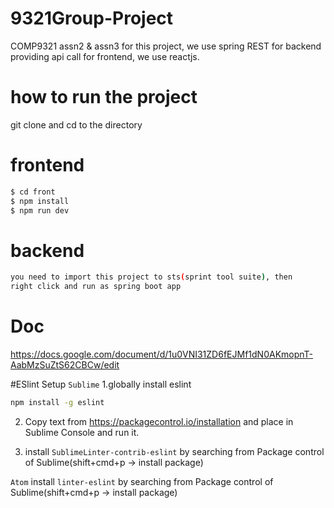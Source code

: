 # 9321Group-Project
COMP9321 assn2 &amp; assn3
for this project, we use spring REST for backend providing api call
for frontend, we use reactjs.
# how to run the project
git clone and cd to the directory
# frontend

```sh
$ cd front
$ npm install
$ npm run dev
```

# backend

```sh
you need to import this project to sts(sprint tool suite), then
right click and run as spring boot app
```

# Doc
https://docs.google.com/document/d/1u0VNI31ZD6fEJMf1dN0AKmopnT-AabMzSuZtS62CBCw/edit

#ESlint Setup
`Sublime`
1.globally install eslint
```sh
npm install -g eslint
```
2. Copy text from https://packagecontrol.io/installation and place in Sublime Console and run it.

3. install `SublimeLinter-contrib-eslint` by searching from Package control of Sublime(shift+cmd+p -> install package)

`Atom`
install `linter-eslint` by searching from Package control of Sublime(shift+cmd+p -> install package)
